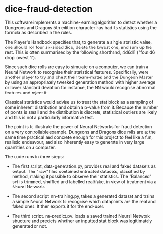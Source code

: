 # dice-fraud-detection

This software implements a machine-learning algorithm to detect whether a Dungeons and Dragons 5th edition character has had its statistics using the formula as described in the rules. 

The Player's Handbook specifies that, to generate a single statistic value, one should roll four six-sided dice, delete the lowest one, and sum up the rest. This is often summarised by the following shorthand, 4d6dl1 ("four d6 drop lowest 1"). 

Since such dice rolls are easy to simulate on a computer, we can train a Neural Network to recognise their statistical features. Specifically, were another player to try and cheat their team-mates and the Dungeon Master by using an appropriately tweaked generation method, with higher average or lower standard deviation for instance, the NN would recognise abnormal features and reject it.

Classical statistics would advise us to treat the stat block as a sampling of some inherent distribution and obtain a p-value from it. Because the number of points is small and the distribution is discrete, statistical outliers are likely and this is not a particularly informative test.

The point is to illustrate the power of Neural Networks for fraud detection on a very controllable example. Dungeons and Dragons dice rolls are at the same time practical and concrete enough for this project to feel like a fun, realistic endeavour, and also inherently easy to generate in very large quantities on a computer.

The code runs in three steps:

* The first script, data-generation.py, provides real and faked datasets as output. The "raw" files contained untreated datasets, classified by method, making it possible to observe their statistics. The "Balanced" set is trimmed, shuffled and labelled real/fake, in view of treatment via a Neural Network.

* The second script, nn-training.py, takes a generated dataset and trains a simple Neural Network to recognise which datapoints are the real and faked ones. It then exports it for the end-user.

* The third script, nn-predict.py, loads a saved trained Neural Network structure and predicts whether an inputted stat block was legitimately generated or not. 
